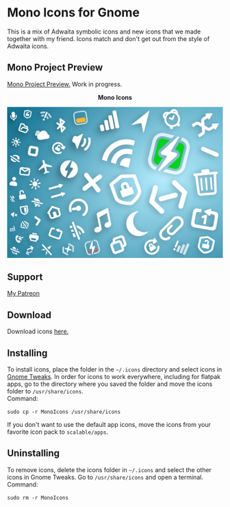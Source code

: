 # Mono Icons for Gnome
This is a mix of Adwaita symbolic icons and new icons that we made together with my friend. Icons match and don't get out from the style of Adwaita icons.

## Mono Project Preview
[Mono Project Preview.](https://witalihirsch.github.io/mono.html) Work in progress.

<p align="center"><b>Mono Icons</b></p>
<p align="center">
  <img alt="apps" src="images/iconpack.png">
</p>

## Support
[My Patreon](https://www.patreon.com/witalihirsch)

## Download
Download icons [here.](https://github.com/witalihirsch/Mono-icon-theme/releases)

## Installing
To install icons, place the folder in the `~/.icons` directory and select icons in [Gnome Tweaks](https://gitlab.gnome.org/GNOME/gnome-tweaks). In order for icons to work everywhere, including for flatpak apps, go to the directory where you saved the folder and move the icons folder to `/usr/share/icons`.  
Command:  
```pwsh
sudo cp -r MonoIcons /usr/share/icons
```  
If you don't want to use the default app icons, move the icons from your favorite icon pack to `scalable/apps`.

## Uninstalling
To remove icons, delete the icons folder in `~/.icons` and select the other icons in Gnome Tweaks. Go to `/usr/share/icons` and open a terminal.  
Command:  
```pwsh
sudo rm -r MonoIcons
```